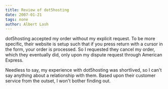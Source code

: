 ```yaml
---
title: Review of dot5hosting
date: 2007-01-21
tags: none
author: Albert Lash
---
```

dot5hosting accepted my order without my explicit request. To be more specific, their website is setup such that if you press return with a cursor in the form, your order is processed. So I requested they cancel my order, which they eventually did, only upon my dispute request through American Express.

Needless to say, my experience with dot5hosting was shortlived, so I can't say anything about a relationship with them. Based upon their customer service from the outset, I won't bother finding out.

